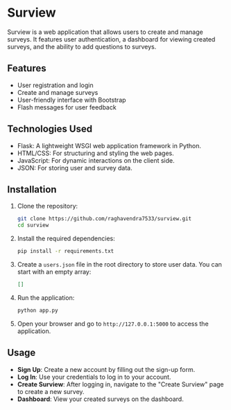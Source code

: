 # Surview

Surview is a web application that allows users to create and manage surveys. It features user authentication, a dashboard for viewing created surveys, and the ability to add questions to surveys.

## Features

- User registration and login
- Create and manage surveys
- User-friendly interface with Bootstrap
- Flash messages for user feedback

## Technologies Used

- Flask: A lightweight WSGI web application framework in Python.
- HTML/CSS: For structuring and styling the web pages.
- JavaScript: For dynamic interactions on the client side.
- JSON: For storing user and survey data.

## Installation

1. Clone the repository:

   ```bash
   git clone https://github.com/raghavendra7533/surview.git
   cd surview
   ```

2. Install the required dependencies:

   ```bash
   pip install -r requirements.txt
   ```

3. Create a `users.json` file in the root directory to store user data. You can start with an empty array:

   ```json
   []
   ```

4. Run the application:

   ```bash
   python app.py
   ```

5. Open your browser and go to `http://127.0.0.1:5000` to access the application.

## Usage

- **Sign Up**: Create a new account by filling out the sign-up form.
- **Log In**: Use your credentials to log in to your account.
- **Create Surview**: After logging in, navigate to the "Create Surview" page to create a new survey.
- **Dashboard**: View your created surveys on the dashboard.

